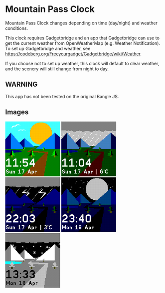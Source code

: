 # Mountain Pass Clock

Mountain Pass Clock changes depending on time (day/night) and weather conditions.

This clock requires Gadgetbridge and an app that Gadgetbridge can use to get the current weather from OpenWeatherMap (e.g. Weather Notification). To set up Gadgetbridge and weather, see https://codeberg.org/Freeyourgadget/Gadgetbridge/wiki/Weather. 

If you choose not to set up weather, this clock will default to clear weather, and the scenery will still change from night to day.

## WARNING

This app has not been tested on the original Bangle JS.

## Images

![](screenshot1.png)
![](screenshot2.png)
![](screenshot3.png)
![](screenshot4.png)
![](screenshot5.png)